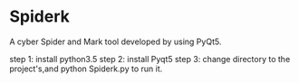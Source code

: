 # Spiderk
A cyber Spider and Mark tool developed by using PyQt5.


step 1: install python3.5
step 2: install Pyqt5
step 3: change directory to the project's,and python Spiderk.py to run it.
